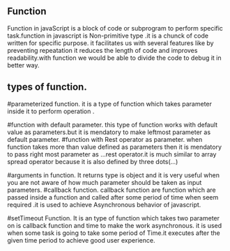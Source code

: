 ## Function 
Function in javaScript is a block of code or subprogram to perform specific task.function in javascript is Non-primitive type .it is a chunck of code written for specific purpose. it facilitates us with several features like  by preventing repeatation it reduces the length of code and improves readability.with function we would be able to divide the code to debug it in better way. 

## types of function.
#parameterized function.
it is a type of function which takes parameter inside it to perform operation .

#function with default parameter.
this type of function works with default value as parameters.but it is mendatory to make leftmost parameter as default parameter.
#function with Rest operator as parameter.
when function takes more than value defined as parameters then it is mendatory to pass right most parameter as ...rest operator.it is much similar to array spread operator because it is also defined by three dots(...)

#arguments in function.
It returns type is object and it is very useful when you are not aware of how much parameter should be taken as input parameters.
#callback function.
callback function are function which are passed inside a function and called after some period of time when seem required .it is used to achieve Asynchronous behavior of javascript.

#setTimeout Function.
It is an type of function which takes two parameter on is callback function and time to make the work asynchronous.
it is used when some task is going to take some period of Time.it executes after the given time period to achieve good user experience.

